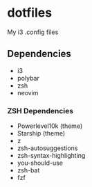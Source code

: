# dotfiles
My i3 .config files

## Dependencies
- i3
- polybar
- zsh
- neovim

### ZSH Dependencies
- Powerlevel10k (theme)
- Starship (theme)
- z
- zsh-autosuggestions
- zsh-syntax-highlighting
- you-should-use
- zsh-bat
- fzf
